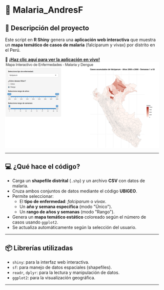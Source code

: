# 🦟 Malaria_AndresF

## 📌 Descripción del proyecto

Este script en **R Shiny** genera una **aplicación web interactiva** que muestra un **mapa temático de casos de malaria** (falciparum y vivax) por distrito en el Perú.

🔗 **[¡Haz clic aquí para ver la aplicación en vivo!](https://andresfigueroa.shinyapps.io/data/)**
![Mapa interactivo de malaria](malaria_mapa_interactivo.png)

---

## 💻 ¿Qué hace el código?

- Carga un **shapefile distrital** (`.shp`) y un archivo **CSV** con datos de malaria.
- Cruza ambos conjuntos de datos mediante el código **UBIGEO**.
- Permite seleccionar:
  - El **tipo de enfermedad**: *falciparum* o *vivax*.
  - Un **año y semana específica** (modo "Único").
  - Un **rango de años y semanas** (modo "Rango").
- Genera un **mapa temático estático** coloreado según el número de casos usando `ggplot2`.
- Se actualiza automáticamente según la selección del usuario.

---

## 📦 Librerías utilizadas

- `shiny`: para la interfaz web interactiva.
- `sf`: para manejo de datos espaciales (shapefiles).
- `readr`, `dplyr`: para la lectura y manipulación de datos.
- `ggplot2`: para la visualización geográfica.

---
